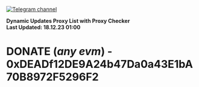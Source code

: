 [![Telegram channel](https://img.shields.io/endpoint?url=https://runkit.io/damiankrawczyk/telegram-badge/branches/master?url=https://t.me/n4z4v0d)](https://t.me/n4z4v0d) 

**Dynamic Updates Proxy List with Proxy Checker**  
**Last Updated: 18.12.23 01:00**

# DONATE (_any evm_) - 0xDEADf12DE9A24b47Da0a43E1bA70B8972F5296F2
